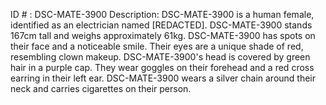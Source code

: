 ID # : DSC-MATE-3900
Description: DSC-MATE-3900 is a human female, identified as an electrician named [REDACTED]. DSC-MATE-3900 stands 167cm tall and weighs approximately 61kg. DSC-MATE-3900 has spots on their face and a noticeable smile. Their eyes are a unique shade of red, resembling clown makeup. DSC-MATE-3900's head is covered by green hair in a purple cap. They wear goggles on their forehead and a red cross earring in their left ear. DSC-MATE-3900 wears a silver chain around their neck and carries cigarettes on their person.